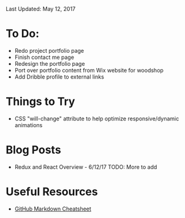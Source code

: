Last Updated: May 12, 2017

# To Do:
* Redo project portfolio page
* Finish contact me page
* Redesign the portfolio page
* Port over portfolio content from Wix website for woodshop
* Add Dribble profile to external links

# Things to Try
* CSS "will-change" attribute to help optimize responsive/dynamic animations

# Blog Posts
* Redux and React Overview - 6/12/17
TODO: More to add

# Useful Resources
* [GitHub Markdown Cheatsheet](https://github.com/adam-p/markdown-here/wiki/Markdown-Cheatsheet)
